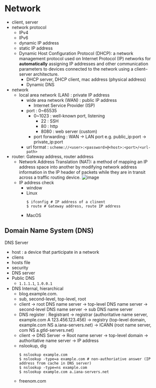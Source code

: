 # Network
- client, server
- network protocol
  - IPv4
  - IPv6
  - dynamic IP address
  - static IP address
  - Dynamic Host Configuration Protocol (DHCP): a network management protocol used on Internet Protocol (IP) networks for **automatically** assigning IP addresses and other communication parameters to devices connected to the network using a client–server architecture.
  	- DHCP server, DHCP client, mac address (physical address)
	- Dynamic DNS
- network  
  - local area network (LAN) : private IP address
	- wide area network (WAN) : public IP address
		- Internet Service Provider (ISP)
	- port : 0~65535
		- 0~1023 : well-known port, listening
			- 22 : SSH
			- 80 : http
			- 8080 : web server (custom)
		- port forwarding : WAN -> LAN port
		 	e.g. public_ip:port -> private_ip:port
	- url format :  `scheme://<user>:<password>@<host>:<port>/<url-path>`
- router: Gateway address, router address
	- Network Address Translation (NAT): a method of mapping an IP address space into another by modifying network address information in the IP header of packets while they are in transit across a traffic routing device. 
		![image](https://user-images.githubusercontent.com/48517782/171415044-a9f70b76-b2ed-46f6-82f8-2d9a155ca9ca.png)
	- IP address check
		- window
		- Linux
			```
			$ ifconfig # IP address of a clinent
			$ route # Gateway address, route IP address
			```
		- MacOS 	

## Domain Name System (DNS)
DNS Server
- host : a device that participate in a network
- cliens
- hosts file
- security
- DNS server
- Public DNS
	- `1.1.1.1`, `1.0.0.1`
- DNS Internal, hierarchical
	- blog.example.com.
	- sub, second-level, top-level, root	
	- client -> root DNS name server -> top-level DNS name server -> second-level DNS name server -> sub DNS name server
	- DNS register : Registrant -> registrar (authoritative name server, example.com A 123.456.123.456) -> registry (top-level domain, example.com NS a.iana-servers.net) -> ICANN (root name server, com NS a.gtld-servers.net)
	- client -> DNS Server -> Root name server -> top-level domain -> authoritative name server -> IP address
	- nslookup, dig
		```
		$ nslookup example.com
		$ nslookup -type=a example.com # non-authoriative answer (IP address from cache in DNS server)
		$ nslookup -type=ns example.com
		$ nslookup example.com a.iana-servers.net
		```
	- freenom.com	

